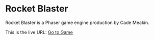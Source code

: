 # Rocket Blaster
Rocket Blaster is a Phaser game engine production by Cade Meakin.

This is the live URL:
[Go to Game](https://shaunreeves.github.io/rocketblaster/)

